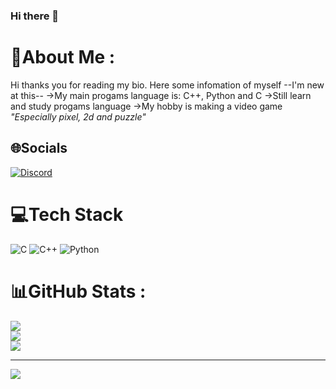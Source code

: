 ### Hi there 👋

# 💫About Me :
Hi thanks you for reading my bio. Here some infomation of myself
                                            --I'm new at this--
->My main progams language is: C++, Python and C
->Still learn and study progams language
->My hobby is making a video game
                           *"Especially pixel, 2d and puzzle"*




## 🌐Socials
[![Discord](https://img.shields.io/badge/Discord-%237289DA.svg?logo=discord&logoColor=white)](htttps://discord.gg/https://discord.gg/slk-community) 

# 💻Tech Stack
![C](https://img.shields.io/badge/c-%2300599C.svg?style=for-the-badge&logo=c&logoColor=white) ![C++](https://img.shields.io/badge/c++-%2300599C.svg?style=for-the-badge&logo=c%2B%2B&logoColor=white) ![Python](https://img.shields.io/badge/python-3670A0?style=for-the-badge&logo=python&logoColor=ffdd54)
# 📊GitHub Stats :
![](https://github-readme-stats.vercel.app/api?username=Jerryz1999&theme=radical&hide_border=false&include_all_commits=false&count_private=false)<br/>
![](https://github-readme-streak-stats.herokuapp.com/?user=Jerryz1999&theme=radical&hide_border=false)<br/>
![](https://github-readme-stats.vercel.app/api/top-langs/?username=Jerryz1999&theme=radical&hide_border=false&include_all_commits=false&count_private=false&layout=compact)


---
[![](https://visitcount.itsvg.in/api?id=Jerryz1999&icon=2&color=1)](https://visitcount.itsvg.in)
